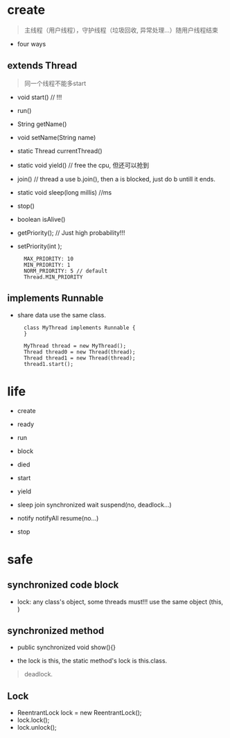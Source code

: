 # create 

> 主线程（用户线程），守护线程（垃圾回收, 异常处理...）随用户线程结束

- four ways


## extends Thread

> 同一个线程不能多start

- void start()  // !!!

- run()
- String getName()
- void setName(String name)
- static Thread currentThread()
- static void yield() // free the cpu, 但还可以抢到
- join() // thread a use b.join(), then a is blocked, just do b untill it ends.
- static void sleep(long millis) //ms
- stop()
- boolean isAlive()


- getPriority();  // Just high probability!!!
- setPriority(int );

        MAX_PRIORITY: 10
        MIN_PRIORITY: 1
        NORM_PRIORITY: 5 // default
        Thread.MIN_PRIORITY


## implements Runnable

- share data use the same class. 

        class MyThread implements Runnable {
        }

        MyThread thread = new MyThread();
        Thread thread0 = new Thread(thread);
        Thread thread1 = new Thread(thread);
        thread1.start();


## 

# life

- create
- ready
- run
- block
- died

- start
- yield
- sleep join synchronized wait suspend(no, deadlock...)
- notify notifyAll resume(no...)
- stop

# safe


## synchronized code block

- lock: any class's object, some threads must!!! use the same object (this, )


## synchronized method

- public synchronized void show(){}

- the lock is this, the static method's lock is this.class.

> deadlock.


## Lock

- ReentrantLock lock = new ReentrantLock();
- lock.lock();
- lock.unlock();

## 

## 

## 

## 

## 

## 

